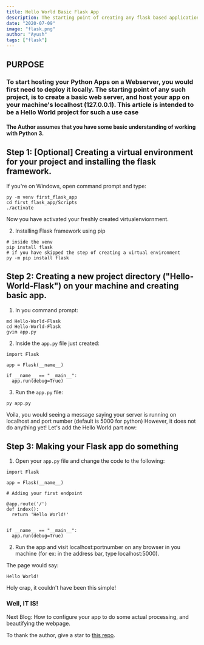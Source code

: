 ```yaml
---
title: Hello World Basic Flask App
description: The starting point of creating any flask based application in the easiest way possible.
date: "2020-07-09"
image: "flask.png"
author: "Ayush"
tags: ["flask"]
---
```


<h2> PURPOSE </h2>
<h3> To start hosting your Python Apps on a Webserver, you would first need to deploy it locally. 
The starting point of any such project, is to create a basic web server, and host your app on your machine's localhost (127.0.0.1).
This article is intended to be a Hello World project for such a use case </h3>

<h4>The Author assumes that you have some basic understanding of working with Python 3.</h4>

## Step 1: [Optional] Creating a virtual environment for your project and installing the flask framework.

If you're on Windows, open command prompt and type:

```
py -m venv first_flask_app
cd first_flask_app/Scripts
./activate
```
Now you have activated your freshly created virtualenviornment.

2. Installing Flask framework using pip

```
# inside the venv
pip install flask
# if you have skipped the step of creating a virtual environment
py -m pip install flask
```

## Step 2: Creating a new project directory ("Hello-World-Flask") on your machine and creating basic app.

1. In you command prompt:

```
md Hello-World-Flask
cd Hello-World-Flask
gvim app.py
```

2. Inside the `app.py` file just created:

```
import Flask

app = Flask(__name__)

if __name__ == "__main__":
  app.run(debug=True)
```

3. Run the `app.py` file:

```
py app.py
```

Voila, you would seeing a message saying your server is running on localhost and port number (default is 5000 for python)
However, it does not do anything yet! Let's add the Hello World part now:

## Step 3: Making your Flask app do something

1. Open your `app.py` file and change the code to the following:

```
import Flask

app = Flask(__name__)

# Adding your first endpoint

@app.route('/')
def index():
  return 'Hello World!'


if __name__ == "__main__":
  app.run(debug=True)
```

2. Run the app and visit localhost:portnumber on any browser in you machine (for ex: in the address bar, type localhost:5000).

The page would say:

```
Hello World!
```

Holy crap, it couldn't have been this simple! 
<h3>Well, IT IS!</h3>


Next Blog: How to configure your app to do some actual processing, and beautifying the webpage.


To thank the author, give a star to [this repo](https://github.com/ayushxx7/ayush-mandowara-blog).


